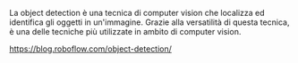 La object detection è una tecnica di computer vision che localizza ed identifica gli oggetti in un'immagine. Grazie alla versatilità di questa tecnica, è una delle tecniche più utilizzate in ambito di computer vision.

https://blog.roboflow.com/object-detection/